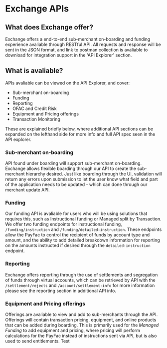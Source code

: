 # Exchange APIs

## What does Exchange offer? 

Exchange offers a end-to-end sub-merchant on-boarding and funding experience avaliable through RESTful API. All requests and response will be sent in the JSON format, and link to postman collection is avaliable to download for integration support in the 'API Explorer' section.

## What is avaliable?

APIs avaliable can be viewed on the API Explorer, and cover:
- Sub-merchant on-boarding
- Funding 
- Reporting
- OFAC and Credit Risk
- Equipment and Pricing offerings
- Transaction Monitoring

These are explained briefly below, where additional API sections can be expanded on the lefthand side for more info and full API spec seen in the API explorer.

### Sub-merchant on-boarding 

API found under boarding will support sub-merchant on-boarding. Exchange allows flexible boarding through our API to create the sub-merchant hierarchy desired.
Just like boarding through the UI, validation will return any errors upon submission to let the user know what field and part of the application needs to be updated - which can done through our merchant update API.

### Funding  

Our funding API is avaliable for users who will be using solutions that requires this, such as Instructional funding or Managed split by Transaction.
We offer two funding endpoints for instructional funding, `/funding/instruction` and `/funding/detailed-instruction`. These endpoints allow the PayFac to control the recipient of funds by account type and amount, and the ability to add detailed breakdown information for reporting on the amounts instructed if desired through the `detailed-instruction` endpoint.

### Reporting

Exchange offers reporting through the use of settlements and segregation of funds through virtual accounts, which can be retrieved by API with the `/settlement/rejects` and `/account/settlement-info` for more information please see the reporting section in additional API info.

### Equipment and Pricing offerings  

Offerings are avaliable to view and add to sub-merchants through the API. Offerings will contain transaction pricing, equipment, and online products that can be added during boarding. This is primarily used for the *Managed Funding* to add equipment and pricing, where pricing will perform calculations for the PayFac instead of instructions sent via API, but is also used to send entitlements. Test

